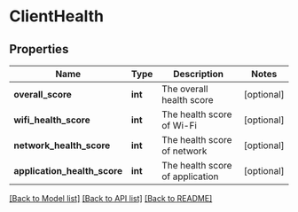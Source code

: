 # ClientHealth

## Properties
Name | Type | Description | Notes
------------ | ------------- | ------------- | -------------
**overall_score** | **int** | The overall health score | [optional] 
**wifi_health_score** | **int** | The health score of Wi-Fi | [optional] 
**network_health_score** | **int** | The health score of network | [optional] 
**application_health_score** | **int** | The health score of application | [optional] 

[[Back to Model list]](../README.md#documentation-for-models) [[Back to API list]](../README.md#documentation-for-api-endpoints) [[Back to README]](../README.md)


